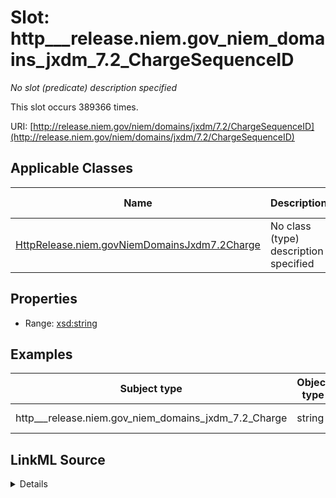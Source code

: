 

# Slot: http___release.niem.gov_niem_domains_jxdm_7.2_ChargeSequenceID


_No slot (predicate) description specified_






This slot occurs 389366 times.


URI: [http://release.niem.gov/niem/domains/jxdm/7.2/ChargeSequenceID](http://release.niem.gov/niem/domains/jxdm/7.2/ChargeSequenceID)



<!-- no inheritance hierarchy -->





## Applicable Classes

| Name | Description | Modifies Slot |
| --- | --- | --- |
| [HttpRelease.niem.govNiemDomainsJxdm7.2Charge](../classes/HttpRelease.niem.govNiemDomainsJxdm7.2Charge.md) | No class (type) description specified |  yes  |







## Properties

* Range: [xsd:string](http://www.w3.org/2001/XMLSchema#string)






## Examples

| Subject type | Object type | Example subject | Example object | Occurrences |
| --- | --- | --- | --- | --- |
| http___release.niem.gov_niem_domains_jxdm_7.2_Charge | string | scales:/Charge/akd;;1:16-cr-00001_c0-1-3 | 1-3 | 389366 |




## LinkML Source

<details>

```yaml
name: http___release.niem.gov_niem_domains_jxdm_7.2_ChargeSequenceID
annotations:
  count:
    tag: count
    value: 389366
description: No slot (predicate) description specified
examples:
- object:
    example_object: 1-3
    example_object_type: string
    example_predicate: http://release.niem.gov/niem/domains/jxdm/7.2/ChargeSequenceID
    example_subject: scales:/Charge/akd;;1:16-cr-00001_c0-1-3
    example_subject_type: http___release.niem.gov_niem_domains_jxdm_7.2_Charge
from_schema: scales-kg
rank: 1000
slot_uri: http://release.niem.gov/niem/domains/jxdm/7.2/ChargeSequenceID
alias: http___release.niem.gov_niem_domains_jxdm_7.2_ChargeSequenceID
domain_of:
- http___release.niem.gov_niem_domains_jxdm_7.2_Charge
range: string

```
</details>